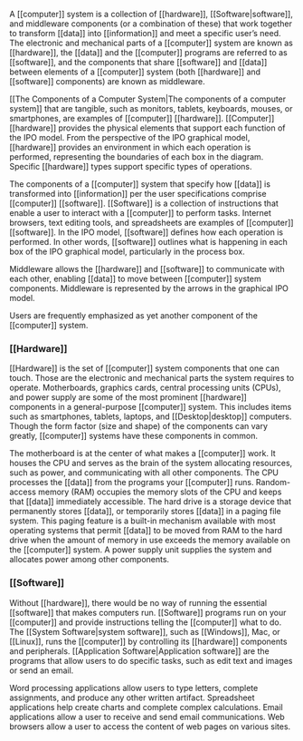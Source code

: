 A [[computer]] system is a collection of [[hardware]], [[Software|software]], and middleware components (or a combination of these) that work together to transform [[data]] into [[information]] and meet a specific user’s need. The electronic and mechanical parts of a [[computer]] system are known as [[hardware]], the [[data]] and the [[computer]] programs are referred to as [[software]], and the components that share [[software]] and [[data]] between elements of a [[computer]] system (both [[hardware]] and [[software]] components) are known as middleware.

[[The Components of a Computer System|The components of a computer system]] that are tangible, such as monitors, tablets, keyboards, mouses, or smartphones, are examples of [[computer]] [[hardware]]. [[Computer]] [[hardware]] provides the physical elements that support each function of the IPO model. From the perspective of the IPO graphical model, [[hardware]] provides an environment in which each operation is performed, representing the boundaries of each box in the diagram. Specific [[hardware]] types support specific types of operations.

The components of a [[computer]] system that specify how [[data]] is transformed into [[information]] per the user specifications comprise [[computer]] [[software]]. [[Software]] is a collection of instructions that enable a user to interact with a [[computer]] to perform tasks. Internet browsers, text editing tools, and spreadsheets are examples of [[computer]] [[software]]. In the IPO model, [[software]] defines how each operation is performed. In other words, [[software]] outlines what is happening in each box of the IPO graphical model, particularly in the process box.

Middleware allows the [[hardware]] and [[software]] to communicate with each other, enabling [[data]] to move between [[computer]] system components. Middleware is represented by the arrows in the graphical IPO model.

Users are frequently emphasized as yet another component of the [[computer]] system.
### [[Hardware]]

[[Hardware]] is the set of [[computer]] system components that one can touch. Those are the electronic and mechanical parts the system requires to operate. Motherboards, graphics cards, central processing units (CPUs), and power supply are some of the most prominent [[hardware]] components in a general-purpose [[computer]] system. This includes items such as smartphones, tablets, laptops, and [[Desktop|desktop]] computers. Though the form factor (size and shape) of the components can vary greatly, [[computer]] systems have these components in common.

The motherboard is at the center of what makes a [[computer]] work. It houses the CPU and serves as the brain of the system allocating resources, such as power, and communicating with all other components. The CPU processes the [[data]] from the programs your [[computer]] runs. Random-access memory (RAM) occupies the memory slots of the CPU and keeps that [[data]] immediately accessible. The hard drive is a storage device that permanently stores [[data]], or temporarily stores [[data]] in a paging file system. This paging feature is a built-in mechanism available with most operating systems that permit [[data]] to be moved from RAM to the hard drive when the amount of memory in use exceeds the memory available on the [[computer]] system. A power supply unit supplies the system and allocates power among other components.
### [[Software]]

Without [[hardware]], there would be no way of running the essential [[software]] that makes computers run. [[Software]] programs run on your [[computer]] and provide instructions telling the [[computer]] what to do. The [[System Software|system software]], such as [[Windows]], Mac, or [[Linux]], runs the [[computer]] by controlling its [[hardware]] components and peripherals. [[Application Software|Application software]] are the programs that allow users to do specific tasks, such as edit text and images or send an email.

Word processing applications allow users to type letters, complete assignments, and produce any other written artifact. Spreadsheet applications help create charts and complete complex calculations. Email applications allow a user to receive and send email communications. Web browsers allow a user to access the content of web pages on various sites.